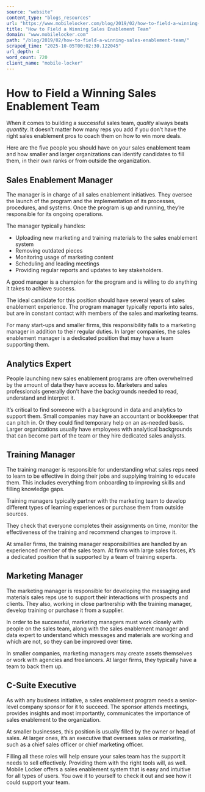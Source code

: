 ```yaml
---
source: "website"
content_type: "blogs_resources"
url: "https://www.mobilelocker.com/blog/2019/02/how-to-field-a-winning-sales-enablement-team/"
title: "How to Field a Winning Sales Enablement Team"
domain: "www.mobilelocker.com"
path: "/blog/2019/02/how-to-field-a-winning-sales-enablement-team/"
scraped_time: "2025-10-05T00:02:30.122045"
url_depth: 4
word_count: 720
client_name: "mobile-locker"
---
```


# How to Field a Winning Sales Enablement Team

When it comes to building a successful sales team, _quality_ always beats _quantity_. It doesn’t matter how many reps you add if you don’t have the right sales enablement pros to coach them on how to win more deals.

Here are the five people you should have on your sales enablement team and how smaller and larger organizations can identify candidates to fill them, in their own ranks or from outside the organization.

## Sales Enablement Manager

The manager is in charge of all sales enablement initiatives. They oversee the launch of the program and the implementation of its processes, procedures, and systems. Once the program is up and running, they’re responsible for its ongoing operations.

The manager typically handles:

*   Uploading new marketing and training materials to the sales enablement system
*   Removing outdated pieces
*   Monitoring usage of marketing content
*   Scheduling and leading meetings
*   Providing regular reports and updates to key stakeholders.

A good manager is a champion for the program and is willing to do anything it takes to achieve success.

The ideal candidate for this position should have several years of sales enablement experience. The program manager typically reports into sales, but are in constant contact with members of the sales and marketing teams.

For many start-ups and smaller firms, this responsibility falls to a marketing manager in addition to their regular duties. In larger companies, the sales enablement manager is a dedicated position that may have a team supporting them.

## Analytics Expert

People launching new sales enablement programs are often overwhelmed by the amount of data they have access to. Marketers and sales professionals generally don’t have the backgrounds needed to read, understand and interpret it.

It’s critical to find someone with a background in data and analytics to support them. Small companies may have an accountant or bookkeeper that can pitch in. Or they could find temporary help on an as-needed basis. Larger organizations usually have employees with analytical backgrounds that can become part of the team or they hire dedicated sales analysts.

## Training Manager

The training manager is responsible for understanding what sales reps need to learn to be effective in doing their jobs and supplying training to educate them. This includes everything from onboarding to improving skills and filling knowledge gaps.

Training managers typically partner with the marketing team to develop different types of learning experiences or purchase them from outside sources.

They check that everyone completes their assignments on time, monitor the effectiveness of the training and recommend changes to improve it.

At smaller firms, the training manager responsibilities are handled by an experienced member of the sales team. At firms with large sales forces, it’s a dedicated position that is supported by a team of training experts.

## Marketing Manager

The marketing manager is responsible for developing the messaging and materials sales reps use to support their interactions with prospects and clients. They also, working in close partnership with the training manager, develop training or purchase it from a supplier.

In order to be successful, marketing managers must work closely with people on the sales team, along with the sales enablement manager and data expert to understand which messages and materials are working and which are not, so they can be improved over time.

In smaller companies, marketing managers may create assets themselves or work with agencies and freelancers. At larger firms, they typically have a team to back them up.

## C-Suite Executive

As with any business initiative, a sales enablement program needs a senior-level company sponsor for it to succeed. The sponsor attends meetings, provides insights and most importantly, communicates the importance of sales enablement to the organization.

At smaller businesses, this position is usually filled by the owner or head of sales. At larger ones, it’s an executive that oversees sales or marketing, such as a chief sales officer or chief marketing officer.

Filling all these roles will help ensure your sales team has the support it needs to sell effectively. Providing them with the right tools will, as well. Mobile Locker offers a sales enablement system that is easy and intuitive for all types of users. You owe it to yourself to check it out and see how it could support your team.